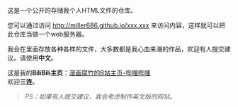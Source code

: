 这是一个公开的存储我个人HTML文件的仓库。

您可以通过访问  http://miller686.github.io/xxx.xxx  来访问内容，这样就可以把此仓库当做一个web服务器。

我会在里面存放各种各样的文件，大多数都是我心血来潮的作品，欢迎有人提交建议。请使用**中文**。

这是我的**BiliBili主页**：[漫画腐竹的B站主页-哔哩哔哩](https://space.bilibili.com/2140771582?spm_id_from=333.1007.0.0)<br/>欢迎**三连**。

>_PS：如果有人提交建议，我会考虑制作英文版的网站。_